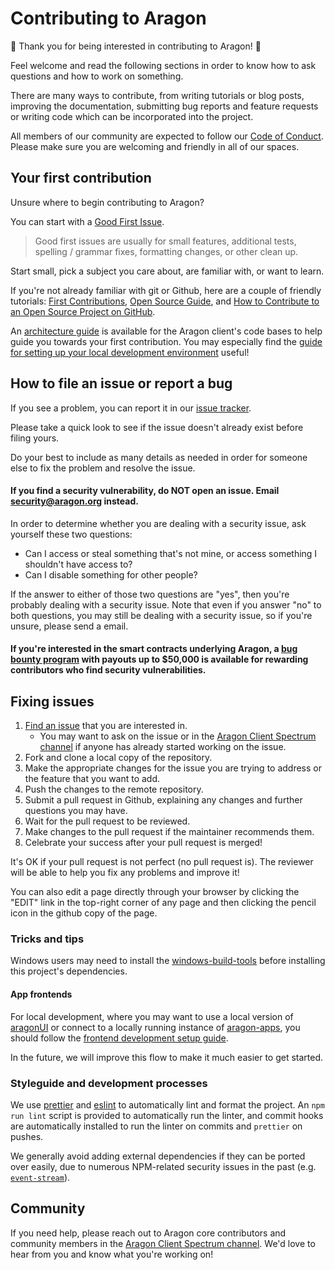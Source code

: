 # Contributing to Aragon

:tada: Thank you for being interested in contributing to Aragon! :tada:

Feel welcome and read the following sections in order to know how to ask questions and how to work on something.

There are many ways to contribute, from writing tutorials or blog posts, improving the documentation, submitting bug reports and feature requests or writing code which can be incorporated into the project.

All members of our community are expected to follow our [Code of Conduct](https://wiki.aragon.org/about/code_of_conduct/). Please make sure you are welcoming and friendly in all of our spaces.

## Your first contribution

Unsure where to begin contributing to Aragon?

You can start with a [Good First Issue](https://github.com/aragon/aragon/issues?q=is%3Aissue+is%3Aopen+label%3A%22good+first+issue%22).

> Good first issues are usually for small features, additional tests, spelling / grammar fixes, formatting changes, or other clean up.

Start small, pick a subject you care about, are familiar with, or want to learn.

If you're not already familiar with git or Github, here are a couple of friendly tutorials: [First Contributions](https://github.com/firstcontributions/first-contributions), [Open Source Guide](https://opensource.guide/), and [How to Contribute to an Open Source Project on GitHub](https://egghead.io/series/how-to-contribute-to-an-open-source-project-on-github).

An [architecture guide](docs/ARCHITECTURE.md) is available for the Aragon client's code bases to help guide you towards your first contribution. You may especially find the [guide for setting up your local development environment](docs/FRONTEND_SETUP.md) useful!

## How to file an issue or report a bug

If you see a problem, you can report it in our [issue tracker](https://github.com/aragon/aragon/issues).

Please take a quick look to see if the issue doesn't already exist before filing yours.

Do your best to include as many details as needed in order for someone else to fix the problem and resolve the issue.

#### If you find a security vulnerability, do NOT open an issue. Email security@aragon.org instead.

In order to determine whether you are dealing with a security issue, ask yourself these two questions:

- Can I access or steal something that's not mine, or access something I shouldn't have access to?
- Can I disable something for other people?

If the answer to either of those two questions are "yes", then you're probably dealing with a security issue. Note that even if you answer "no" to both questions, you may still be dealing with a security issue, so if you're unsure, please send a email.

#### If you're interested in the smart contracts underlying Aragon, a [bug bounty program](https://wiki.aragon.org/dev/bug_bounty/) with payouts up to $50,000 is available for rewarding contributors who find security vulnerabilities.

## Fixing issues

1. [Find an issue](https://github.com/aragon/aragon/issues) that you are interested in.
    - You may want to ask on the issue or in the [Aragon Client Spectrum channel](https://spectrum.chat/aragon/aragon-client) if anyone has already started working on the issue.
1. Fork and clone a local copy of the repository.
1. Make the appropriate changes for the issue you are trying to address or the feature that you want to add.
1. Push the changes to the remote repository.
1. Submit a pull request in Github, explaining any changes and further questions you may have.
1. Wait for the pull request to be reviewed.
1. Make changes to the pull request if the maintainer recommends them.
1. Celebrate your success after your pull request is merged!

It's OK if your pull request is not perfect (no pull request is).
The reviewer will be able to help you fix any problems and improve it!

You can also edit a page directly through your browser by clicking the "EDIT" link in the top-right corner of any page and then clicking the pencil icon in the github copy of the page.

### Tricks and tips

Windows users may need to install the [windows-build-tools](https://www.npmjs.com/package/windows-build-tools) before installing this project's dependencies.

#### App frontends

For local development, where you may want to use a local version of [aragonUI](https://github.com/aragon/aragon-ui) or connect to a locally running instance of [aragon-apps](https://github.com/aragon/aragon-apps), you should follow the [frontend development setup guide](docs/FRONTEND_SETUP.md).

In the future, we will improve this flow to make it much easier to get started.

### Styleguide and development processes

We use [prettier](https://prettier.io/) and [eslint](https://eslint.org/) to automatically lint and format the project. An `npm run lint` script is provided to automatically run the linter, and commit hooks are automatically installed to run the linter on commits and `prettier` on pushes.

We generally avoid adding external dependencies if they can be ported over easily, due to numerous NPM-related security issues in the past (e.g. [`event-stream`](https://blog.npmjs.org/post/180565383195/details-about-the-event-stream-incident)).

## Community

If you need help, please reach out to Aragon core contributors and community members in the [Aragon Client Spectrum channel](https://spectrum.chat/aragon/aragon-client).  We'd love to hear from you and know what you're working on!
